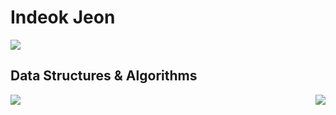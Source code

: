 <div>
  <h1>Indeok Jeon</h1>
</div>

<div>
  <img src="https://github-readme-stats.vercel.app/api/top-langs/?username=indeokiya&layout=compact&theme=dark"/>
</div>

<div>
  <h2>Data Structures & Algorithms</h2>
    <a href="https://leetcode.com/indeokiya"><img align="left" src="https://leetcard.jacoblin.cool/indeokiya?ext=activity"/></a>
    <a href="https://solved.ac/indeokiya"><img align="right" src="http://mazassumnida.wtf/api/v2/generate_badge?boj=indeokiya&theme=dark"/></a>
</div>

